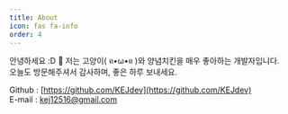 ```yaml
---
title: About
icon: fas fa-info
order: 4
---
```



안녕하세요 :D 👋
저는 고양이( ฅ•ω•ฅ )와 양념치킨을 매우 좋아하는 개발자입니다.  
오늘도 방문해주셔서 감사하며, 좋은 하루 보내세요. 


Github : [https://github.com/KEJdev](https://github.com/KEJdev)  
E-mail : kej12516@gmail.com
